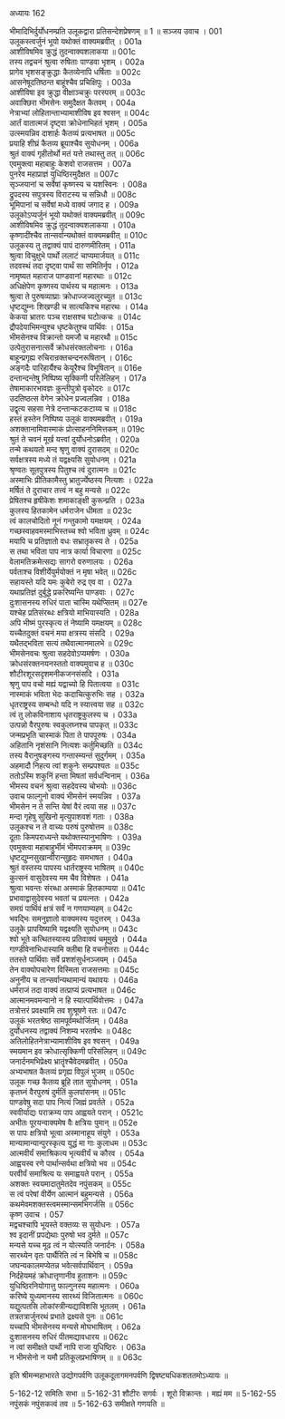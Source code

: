 अध्यायः 162

भीमादिभिर्दुर्योधनम्प्रति उलूकद्वारा प्रतिसन्देशप्रेषणम् ॥ 1 ॥
सञ्जय उवाच ।	001    
उलूकस्त्वर्जुनं भूयो यथोक्तं वाक्यमब्रवीत् ।	001a  
आशीविषमिव क्रुद्धं तुदन्वाक्यशलाकया ॥	001c  
तस्य तद्वचनं श्रुत्वा रुषिताः पाण्डवा भृशम् ।	002a  
प्रागेव भृशसङ्क्रुद्धाः कैतव्येनापि धर्षिताः ॥	002c  
आसनेषूदतिष्ठन्त बाहूंश्चैव प्रचिक्षिपुः ।	003a  
आशीविषा इव क्रुद्धा वीक्षाञ्चक्रुः परस्परम् ॥	003c  
अवाक्छिरा भीमसेनः समुदैक्षत कैतवम् ।	004a  
नेत्राभ्यां लोहितान्ताभ्यामाशीविष इव श्वसन् ॥	004c  
आर्तं वातात्मजं दृष्ट्वा क्रोधेनाभिहतं भृशम् ।	005a  
उत्स्मयन्निव दाशार्हः कैतव्यं प्रत्यभाषत ॥	005c  
प्रयाहि शीघ्रं कैतव्य ब्रूयाश्चैव सुयोधनम् ।	006a  
श्रुतं वाक्यं गृहीतोर्थो मतं यत्ते तथास्तु तत् ॥	006c  
एवमुक्त्वा महाबाहुः केशवो राजसत्तम ।	007a  
पुनरेव महाप्राज्ञं युधिष्ठिरमुदैक्षत ॥	007c  
सृञ्जयानां च सर्वेषां कृष्णस्य च यशस्विनः ।	008a  
द्रुपदस्य सपुत्रस्य विराटस्य च सन्निधौ ॥	008c  
भूमिपानां च सर्वेषां मध्ये वाक्यं जगाद ह ।	009a  
उलूकोऽप्यर्जुनं भूयो यथोक्तं वाक्यमब्रवीत् ॥	009c  
आशीविषमिव क्रुद्धं तुदन्वाक्यशलाकया ।	010a  
कृष्णादींश्चैव तान्सर्वान्यथोक्तं वाक्यमब्रवीत् ॥	010c  
उलूकस्य तु तद्वाक्यं पापं दारुणमीरितम् ।	011a  
श्रुत्वा विचुक्षुभे पार्थो ललाटं चाप्यमार्जयत् ॥	011c  
तदवस्थं तदा दृष्ट्वा पार्थं सा समितिर्नृप ।	012a  
नामृष्यत महाराज पाण्डवानां महारथाः ॥	012c  
अधिक्षेपेण कृष्णस्य पार्थस्य च महात्मनः ।	013a  
श्रुत्वा ते पुरुषव्याघ्राः क्रोधाज्जज्वलुरच्युत ॥	013c  
धृष्टद्युम्नः शिखण्डी च सात्यकिश्च महारथः ।	014a  
केकया भ्रातरः पञ्च राक्षसश्च घटोत्कचः ॥	014c  
द्रौपदेयाभिमन्युश्च धृष्टकेतुश्च पार्थिवः ।	015a  
भीमसेनश्च विक्रान्तो यमजौ च महारथौ ॥	015c  
उत्पेतुरासनात्सर्वे क्रोधसंरक्तलोचनाः ।	016a  
बाहून्प्रगृह्य रुचिरान्रक्तचन्दनरूषितान् ।	016c  
अङ्गदैः पारिहार्यैश्च केयूरैश्च विभूषितान् ॥	016e   
दन्तान्दन्तेषु निष्पिष्य सृक्किणी परिलेलिहन् ।	017a  
तेषामाकारभावज्ञः कुन्तीपुत्रो वृकोदरः ॥	017c  
उदतिष्ठत्स वेगेन क्रोधेन प्रज्वलन्निव ।	018a  
उद्वृत्य सहसा नेत्रे दन्तान्कटकटाय्य च ॥	018c  
हस्तं हस्तेन निष्पिष्य उलूकं वाक्यमब्रवीत् ।	019a  
अशक्तानामिवास्माकं प्रोत्साहननिमित्तकम् ॥	019c  
श्रुतं ते चवनं मूर्ख यत्त्वां दुर्योधनोऽब्रवीत् ।	020a  
तन्मे कथयतो मन्द श्रृणु वाक्यं दुरासदम् ॥	020c  
सर्वक्षत्रस्य मध्ये तं यद्वक्ष्यसि सुयोधनम् ।	021a  
श्रृण्वतः सूतपुत्रस्य पितुश्च त्वं दुरात्मनः ॥	021c  
अस्माभिः प्रीतिकामैस्तु भ्रातुर्ज्येष्ठस्य नित्यशः ।	022a  
मर्षितं ते दुराचार तत्त्वं न बहु मन्यसे ॥	022c  
प्रेषितश्च हृषीकेशः शमाकाङ्क्षी कुरून्प्रति ।	023a  
कुलस्य हितकामेन धर्मराजेन धीमता ॥	023c  
त्वं कालचोदितो नूनं गन्तुकामो यमक्षयम् ।	024a  
गच्छस्वाहवमस्माभिस्तच्च श्वो भविता ध्रुवम् ॥	024c  
मयापि च प्रतिज्ञातो वधः सभ्रातृकस्य ते ।	025a  
स तथा भविता पाप नात्र कार्या विचारणा ॥	025c  
वेलामतिक्रमेत्सद्यः सागरो वरुणालयः ।	026a  
पर्वताश्च विशीर्येयुर्मयोक्तं न मृषा भवेत् ॥	026c  
सहायस्ते यदि यमः कुबेरो रुद्र एव वा ।	027a  
यथाप्रतिज्ञं दुर्बुद्धे प्रकरिष्यन्ति पाण्डवाः ।	027c  
दुःशासनस्य रुधिरं पाता चास्मि यथेप्सितम् ॥	027e   
यश्चेह प्रतिसंरब्धः क्षत्रियो माभियास्यति ।	028a  
अपि भीष्मं पुरस्कृत्य तं नेष्यामि यमक्षयम् ॥	028c  
यच्चैतदुक्तं वचनं मया क्षत्रस्य संसदि ।	029a  
यथैतद्भविता सत्यं तथैवात्मानमालभे ॥	029c  
भीमसेनवचः श्रुत्वा सहदेवोऽप्यमर्षणः ।	030a  
क्रोधसंरक्तनयनस्ततो वाक्यमुवाच ह ॥	030c  
शौटीरशूरसदृशमनीकजनसंसदि ।	031a  
श्रृणु पाप वचो मह्यं यद्वाच्यो हि पितात्वया ॥	031c  
नास्माकं भविता भेदः कदाचित्कुरुभिः सह ।	032a  
धृतराष्ट्रस्य सम्बन्धो यदि न स्यात्त्वया सह ॥	032c  
त्वं तु लोकविनाशाय धृतराष्ट्रकुलस्य च ।	033a  
उत्पन्नो वैरपुरुषः स्वकुलघ्नश्च पापकृत् ॥	033c  
जन्मप्रभृति चास्माकं पिता ते पापपूरुषः ।	034a  
अहितानि नृशंसानि नित्यशः कर्तुमिच्छति ॥	034c  
तस्य वैरानुषङ्गस्य गन्तास्म्यन्तं सुदुर्गमम् ।	035a  
अहमादौ निहत्य त्वां शकुनेः सम्प्रपश्यतः ॥	035c  
ततोऽस्मि शकुनिं हन्ता मिषतां सर्वधन्विनाम् ।	036a  
भीमस्य वचनं श्रुत्वा सहदेवस्य चोभयोः ॥	036c  
उवाच फाल्गुनो वाक्यं भीमसेनं स्मयन्निव ।	037a  
भीमसेन न ते सन्ति येषां वैरं त्वया सह ॥	037c  
मन्दा गृहेषु सुखिनो मृत्युपाशवशं गताः ।	038a  
उलूकश्च न ते वाच्यः परुषं पुरुषोत्तम ॥	038c  
दूताः किमपराध्यन्ते यथोक्तस्यानुभाषिणः ।	039a  
एवमुक्त्वा महाबाहुर्भीमं भीमपराक्रमम् ॥	039c  
धृष्टद्युम्नसुखान्वीरान्सुहृदः समभाषत ।	040a  
श्रुतं वस्तस्य पापस्य धार्तराष्ट्रस्य भाषितम् ॥	040c  
कुत्सनं वासुदेवस्य मम चैव विशेषतः ।	041a  
श्रुत्वा भवन्तः संरब्धा अस्माकं हितकाम्यया ॥	041c  
प्रभावाद्वासुदेवस्य भवतां च प्रयत्नतः ।	042a  
समग्रं पार्थिवं क्षत्रं सर्वं न गणयाम्यहम् ॥	042c  
भवद्भिः समनुज्ञातो वाक्यमस्य यदुत्तरम् ।	043a  
उलूके प्रापयिष्यामि यद्वक्ष्यति सुयोधनम् ॥	043c  
श्वो भूते कत्थितस्यास्य प्रतिवाक्यं चमूमुखे ।	044a  
गाण्डीवेनाभिधास्यामि क्लीबा हि वचनोत्तराः ॥	044c  
ततस्ते पार्थिवाः सर्वे प्रशशंसुर्धनञ्जयम् ।	045a  
तेन वाक्योपचारेण विस्मिता राजसत्तमाः ॥	045c  
अनुनीय च तान्सर्वान्यथामान्यं यथावयः ।	046a  
धर्मराजं तदा वाक्यं तत्प्राप्यं प्रत्यभाषत ॥	046c  
आत्मानमवमन्वानो न हि स्यात्पार्थिवोत्तमः ।	047a  
तत्रोत्तरं प्रवक्ष्यामि तव शुश्रूषणे रतः ॥	047c  
उलूकं भरतश्रेष्ठ सामपूर्वमथोर्जितम् ।	048a  
दुर्योधनस्य तद्वाक्यं निशम्य भरतर्षभः ॥	048c  
अतिलोहितनेत्राभ्यामाशीविष इव श्वसन् ।	049a  
स्मयमान इव क्रोधात्सृक्किणी परिसंलिहन् ॥	049c  
जनार्दनमभिप्रेक्ष्य भ्रातॄंश्चैवेदमब्रवीत् ।	050a  
अभ्यभाषत कैतव्यं प्रगृह्य विपुलं भुजम् ॥	050c  
उलूक गच्छ कैतव्य ब्रूहि तात सुयोधनम् ।	051a  
कृतघ्नं वैरपुरुषं दुर्मतिं कुलपांसनम् ॥	051c  
पाण्डवेषु सदा पाप नित्यं जिह्मं प्रवर्तते ।	052a  
स्ववीर्याद्यः पराक्रम्य पाप आह्वयते परान् ।	0521c  
अभीतः पूरयन्वाक्यमेष वैः क्षत्रियः पुमान् ॥	052e   
स पापः क्षत्रियो भूत्वा अस्मानाहूय संयुगे ।	053a  
मान्यामान्यान्पुरस्कृत्य युद्धं मा गाः कुलाधम ॥	053c  
आत्मवीर्यं समाश्रिकत्य भृत्यवीर्यं च कौरव ।	054a  
आह्वयस्व रणे पार्थान्सर्वथा क्षत्रियो भव ॥	054c  
परवीर्यं समाश्रित्य यः समाह्वयते परान् ।	055a  
अशक्तः स्वयमादातुमेतदेव नपुंसकम् ॥	055c  
स त्वं परेषां वीर्येण आत्मानं बहुमन्यसे ।	056a  
कथमेवमशक्तस्त्वमस्मान्समभिगर्जसि ॥	056c  
कृष्ण उवाच ।	057    
मद्वचश्चापि भूयस्ते वक्तव्यः स सुयोधनः ।	057a  
श्व इदानीं प्रपद्येथाः पुरुषो भव दुर्मते ॥	057c  
मन्यसे यच्च मूढ त्वं न योत्स्यति जनार्दनः ।	058a  
सारथ्येन वृतः पार्थैरिति त्वं न बिभेषि च ॥	058c  
जघन्यकालमप्येतन्न भवेत्सर्वपार्थिवान् ।	059a  
निर्दहेयमहं क्रोधात्तृणानीव हुताशनः ॥	059c  
युधिष्ठिरनियोगात्तु फाल्गुनस्य महात्मनः ।	060a  
करिष्ये युध्यमानस्य सारथ्यं विजितात्मनः ॥	060c  
यद्युत्पतसि लोकांस्त्रीन्यद्याविशसि भूतलम् ।	061a  
तत्रतत्रार्जुनरथं प्रभाते द्रक्ष्यसे पुनः ॥	061c  
यच्चापि भीमसेनस्य मन्यसे मोघभाषितम् ।	062a  
दुःशासनस्य रुधिरं पीतमद्यावधारय ॥	062c  
न त्वां समीक्षते पार्थो नापि राजा युधिष्ठिरः ।	063a  
न भीमसेनो न यमौ प्रतिकूलप्रभाषिणम् ॥ ॥	063c  

इति श्रीमन्महाभारते उद्योगपर्वणि उलूकदूतागमनपर्वणि द्विषष्ट्यधिकशततमोऽध्यायः ॥

5-162-12 समितिः सभा ॥ 5-162-31 शौटीरः सगर्वः । शूरो विक्रान्तः । मह्यं मम ॥ 5-162-55 नपुंसकं नपुंसकत्वं तव ॥ 5-162-63 समीक्षते गणयति ॥
